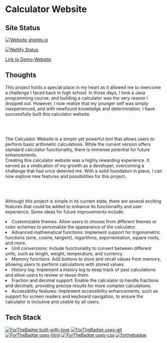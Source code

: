 # Calculator Website


## Site Status 

[![Website shields.io](https://img.shields.io/website-up-down-green-red/http/shields.io.svg)](http://shields.io/)

[![Netlify Status](https://api.netlify.com/api/v1/badges/69a86cb4-342b-494d-ad2f-e30e3657a715/deploy-status)](https://app.netlify.com/sites/devon-javascript-calculator/deploys)

[Link to Demo-Website](https://devon-javascript-calculator.netlify.app/)

## Thoughts

This project holds a special place in my heart as it allowed me to overcome a challenge I faced back in high school. In those days, I took a Java programming course, and building a calculator was the very reason I dropped out. However, I now realize that my younger self was simply inexperienced, and with newfound knowledge and determination, I have successfully built this calculator website.

<br/><br/>

The Calculator Website is a simple yet powerful tool that allows users to perform basic arithmetic calculations. While the current version offers standard calculator functionality, there is immense potential for future enhancements.
<br/>
Creating this calculator website was a highly rewarding experience. It served as a vindication of my growth as a developer, overcoming a challenge that had once deterred me. With a solid foundation in place, I can now explore new features and possibilities for this project.

<br/><br/>

Although this project is simple in its current state, there are several exciting features that could be added to enhance its functionality and user experience. Some ideas for future improvements include:

<li>Customizable themes: Allow users to choose from different themes or color schemes to personalize the appearance of the calculator.

<li>Advanced mathematical functions: Implement support for trigonometric functions (sine, cosine, tangent), logarithms, exponentiation, square roots, and more.

<li>Unit conversions: Include functionality to convert between different units, such as length, weight, temperature, and currency.

<li>Memory functions: Add buttons to store and recall values from memory, allowing users to perform calculations with stored values.

<li>History log: Implement a history log to keep track of past calculations and allow users to review or reuse them.

<li>Fraction and decimal support: Enable the calculator to handle fractions and decimals, providing precise results for more complex calculations.

<li>Accessibility features: Implement accessibility enhancements, such as support for screen readers and keyboard navigation, to ensure the calculator is inclusive and usable by all users.


## Tech Stack

[![ForTheBadge built-with-love](http://ForTheBadge.com/images/badges/built-with-love.svg)](https://github.com/sahiljamwal)
[![ForTheBadge uses-git](http://ForTheBadge.com/images/badges/uses-git.svg)](https://GitHub.com/)
[![ForTheBadge uses-html](http://ForTheBadge.com/images/badges/uses-html.svg)](http://ForTheBadge.com)
[![ForTheBadge uses-css](http://ForTheBadge.com/images/badges/uses-css.svg)](http://ForTheBadge.com)
[![forthebadge](https://forthebadge.com/images/badges/made-with-javascript.svg)](https://forthebadge.com)


